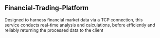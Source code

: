 ## Financial-Trading-Platform
Designed to harness financial market data via a TCP connection, this service conducts real-time analysis and calculations, before efficiently and reliably returning the processed data to the client
